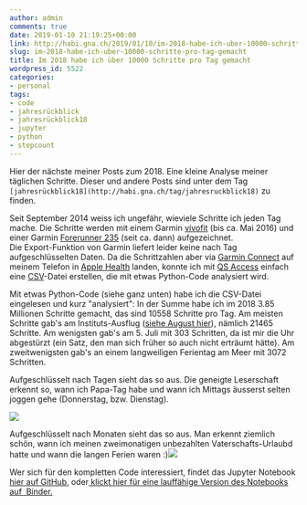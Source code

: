 ```yaml
---
author: admin
comments: true
date: 2019-01-10 21:19:25+00:00
link: http://habi.gna.ch/2019/01/10/im-2018-habe-ich-uber-10000-schritte-pro-tag-gemacht/
slug: im-2018-habe-ich-uber-10000-schritte-pro-tag-gemacht
title: Im 2018 habe ich über 10000 Schritte pro Tag gemacht
wordpress_id: 5522
categories:
- personal
tags:
- code
- jahresrückblick
- jahresrückblick18
- jupyter
- python
- stepcount
---
```


Hier der nächste meiner Posts zum 2018. Eine kleine Analyse meiner täglichen Schritte. Dieser und andere Posts sind unter dem Tag `[jahresrückblick18](http://habi.gna.ch/tag/jahresruckblick18)` zu finden.

Seit September 2014 weiss ich ungefähr, wieviele Schritte ich jeden Tag mache. Die Schritte werden mit einem Garmin [vívofit](https://buy.garmin.com/en-US/US/p/143405) (bis ca. Mai 2016) und einer Garmin [Forerunner 235](https://buy.garmin.com/en-US/US/p/529988) (seit ca. dann) aufgezeichnet.  
Die Export-Funktion von Garmin liefert leider keine nach Tag aufgeschlüsselten Daten. Da die Schrittzahlen aber via [Garmin Connect](https://connect.garmin.com/) auf meinem Telefon in [Apple Health](https://www.apple.com/ios/health/) landen, konnte ich mit [QS Access](http://quantifiedself.com/qs-access-app/) einfach eine [CSV](ttps://en.wikipedia.org/wiki/Comma-separated_values)-Datei erstellen, die mit etwas Python-Code analysiert wird.

Mit etwas Python-Code (siehe ganz unten) habe ich die CSV-Datei eingelesen und kurz "analysiert": In der Summe habe ich im 2018 3.85 Millionen Schritte gemacht, das sind 10558 Schritte pro Tag. Am meisten Schritte gab's am Instituts-Ausflug ([siehe August hier](http://habi.gna.ch/2019/01/08/2018-in-bildern/)), nämlich 21465 Schritte. Am wenigsten gab's am 5. Juli mit 303 Schritten, da ist mir die Uhr abgestürzt (ein Satz, den man sich früher so auch nicht erträumt hätte). Am zweitwenigsten gab's an einem langweiligen Ferientag am Meer mit 3072 Schritten.

Aufgeschlüsselt nach Tagen sieht das so aus. Die geneigte Leserschaft erkennt so, wann ich Papa-Tag habe und wann ich Mittags äusserst selten joggen gehe (Donnerstag, bzw. Dienstag).

![](http://habi.gna.ch/wp-content/uploads/2019/01/output_17_0.png)

Aufgeschlüsselt nach Monaten sieht das so aus. Man erkennt ziemlich schön, wann ich meinen zweimonatigen unbezahlten Vaterschafts-Urlaubd hatte und wann die langen Ferien waren :)![](http://habi.gna.ch/wp-content/uploads/2019/01/output_18_0.png)



Wer sich für den kompletten Code interessiert, findet das Jupyter Notebook [hier auf GitHub](https://github.com/habi/steps), oder[ klickt hier für eine lauffähige Version des Notebooks auf  Binder.](https://mybinder.org/v2/gh/habi/steps/master)
